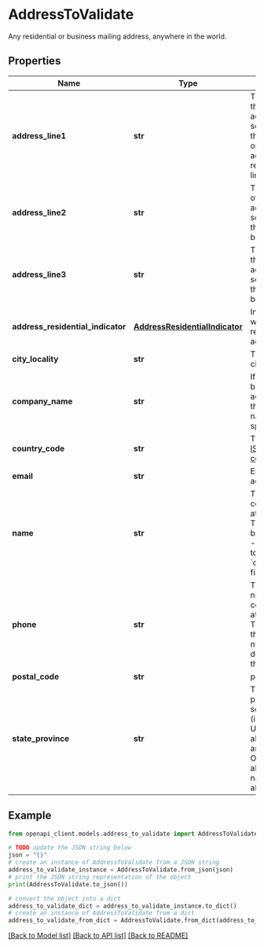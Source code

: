 # AddressToValidate

Any residential or business mailing address, anywhere in the world. 

## Properties

Name | Type | Description | Notes
------------ | ------------- | ------------- | -------------
**address_line1** | **str** | The first line of the street address.  For some addresses, this may be the only line.  Other addresses may require 2 or 3 lines.  | 
**address_line2** | **str** | The second line of the street address.  For some addresses, this line may not be needed.  | [optional] 
**address_line3** | **str** | The third line of the street address.  For some addresses, this line may not be needed.  | [optional] 
**address_residential_indicator** | [**AddressResidentialIndicator**](AddressResidentialIndicator.md) | Indicates whether this is a residential address. | [optional] 
**city_locality** | **str** | The name of the city or locality | 
**company_name** | **str** | If this is a business address, then the company name should be specified here.  | [optional] 
**country_code** | **str** | The two-letter [ISO 3166-1 country code](https://en.wikipedia.org/wiki/ISO_3166-1)  | 
**email** | **str** | Email for the address owner.  | [optional] 
**name** | **str** | The name of a contact person at this address.  This field may be set instead of - or in addition to - the &#x60;company_name&#x60; field.  | [optional] 
**phone** | **str** | The phone number of a contact person at this address.  The format of this phone number varies depending on the country.  | [optional] 
**postal_code** | **str** | postal code | [optional] 
**state_province** | **str** | The state or province.  For some countries (including the U.S.) only abbreviations are allowed.  Other countries allow the full name or abbreviation.  | 

## Example

```python
from openapi_client.models.address_to_validate import AddressToValidate

# TODO update the JSON string below
json = "{}"
# create an instance of AddressToValidate from a JSON string
address_to_validate_instance = AddressToValidate.from_json(json)
# print the JSON string representation of the object
print(AddressToValidate.to_json())

# convert the object into a dict
address_to_validate_dict = address_to_validate_instance.to_dict()
# create an instance of AddressToValidate from a dict
address_to_validate_from_dict = AddressToValidate.from_dict(address_to_validate_dict)
```
[[Back to Model list]](../README.md#documentation-for-models) [[Back to API list]](../README.md#documentation-for-api-endpoints) [[Back to README]](../README.md)


